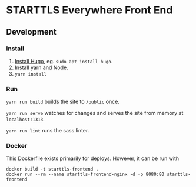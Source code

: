 # STARTTLS Everywhere Front End

## Development

### Install

1. [Install Hugo](https://gohugo.io/getting-started/installing/), eg. `sudo apt install hugo`.
2. Install yarn and Node.
3. `yarn install`

### Run

`yarn run build` builds the site to `/public` once.

`yarn run serve` watches for changes and serves the site from memory at `localhost:1313`.

`yarn run lint` runs the sass linter.

### Docker

This Dockerfile exists primarily for deploys. However, it can be run with
```
docker build -t starttls-frontend .
docker run --rm --name starttls-frontend-nginx -d -p 8080:80 starttls-frontend
```
